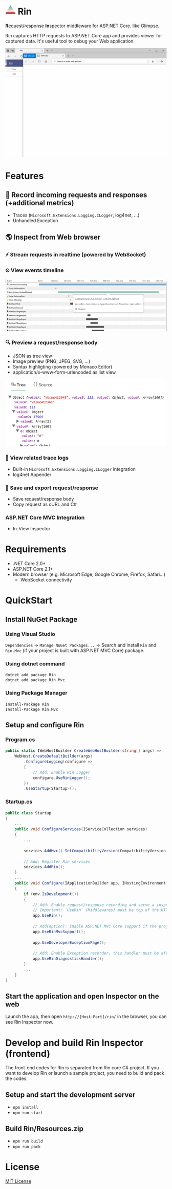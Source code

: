 # <img src="docs/images/logo.svg" alt="" width="32" /> Rin
**R**equest/response **In**spector middleware for ASP.NET Core. like Glimpse.

Rin captures HTTP requests to ASP.NET Core app and provides viewer for captured data. It's useful tool to debug your Web application.

![](docs/images/Demo-01.gif)

# Features
## 📼 Record incoming requests and responses (+additional metrics)
- Traces (`Microsoft.Extensions.Logging.ILogger`, log4net, ...)
- Unhandled Exception

## 🌎 Inspect from Web browser

### ⚡ Stream requests in realtime (powered by WebSocket)

### ⏲ View events timeline
![](docs/images/Screenshot-02.png)

### 🔍 Preview a request/response body
- JSON as tree view
- Image preview (PNG, JPEG, SVG, ...)
- Syntax highligting (powered by Monaco Editor)
- application/x-www-form-urlencoded as list view

![](docs/images/Screenshot-03.png)

### 📝 View related trace logs
- Built-in `Microsoft.Extensions.Logging.ILogger` integration
- log4net Appender

### 💾 Save and export request/response
- Save request/response body
- Copy request as cURL and C#

### ASP.NET Core MVC Integration
- In-View Inspector

# Requirements
- .NET Core 2.0+
- ASP.NET Core 2.1+
- Modern browser (e.g. Microsoft Edge, Google Chrome, Firefox, Safari...)
    - WebSocket connectivity

# QuickStart

## Install NuGet Package
### Using Visual Studio
`Dependencies` -> `Manage NuGet Packages...` -> Search and install `Rin` and `Rin.Mvc` (if your project is built with ASP.NET MVC Core) package.

### Using dotnet command
```
dotnet add package Rin
dotnet add package Rin.Mvc
```

### Using Package Manager
```
Install-Package Rin
Install-Package Rin.Mvc
```

## Setup and configure Rin

### Program.cs
```csharp
public static IWebHostBuilder CreateWebHostBuilder(string[] args) =>
    WebHost.CreateDefaultBuilder(args)
        .ConfigureLogging(configure =>
        {
            // Add: Enable Rin Logger
            configure.UseRinLogger();
        })
        .UseStartup<Startup>();
```

### Startup.cs

```csharp
public class Startup
{
    ...
    public void ConfigureServices(IServiceCollection services)
    {
        ...
        
        services.AddMvc().SetCompatibilityVersion(CompatibilityVersion.Version_2_1);

        // Add: Register Rin services
        services.AddRin();
    }
    ...
    public void Configure(IApplicationBuilder app, IHostingEnvironment env)
    {
        if (env.IsDevelopment())
        {
            // Add: Enable request/response recording and serve a inspector frontend.
            // Important: `UseRin` (Middlewares) must be top of the HTTP pipeline.
            app.UseRin();

            // Add(option): Enable ASP.NET MVC Core support if the project built with ASP.NET MVC Core
            app.UseRinMvcSupport();

            app.UseDeveloperExceptionPage();

            // Add: Enable Exception recorder. this handler must be after `UseDeveloperExceptionPage`.
            app.UseRinDiagnosticsHandler();
        }
        ...
    }
}
```

## Start the application and open Inspector on the web

Launch the app, then open `http://[Host:Port]/rin/` in the browser, you can see Rin Inspector now.

# Develop and build Rin Inspector (frontend)
The front-end codes for Rin is separated from Rin core C# project. If you want to develop Rin or launch a sample project, you need to build and pack the codes.

## Setup and start the development server
- `npm install`
- `npm run start`

## Build Rin/Resources.zip
- `npm run build`
- `npm run pack`

# License
[MIT License](LICENSE)